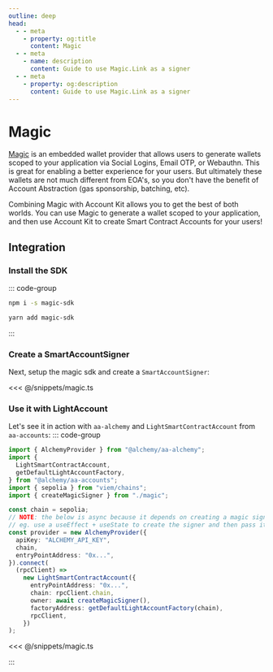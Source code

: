```yaml
---
outline: deep
head:
  - - meta
    - property: og:title
      content: Magic
  - - meta
    - name: description
      content: Guide to use Magic.Link as a signer
  - - meta
    - property: og:description
      content: Guide to use Magic.Link as a signer
---
```


# Magic

[Magic](https://magic.link) is an embedded wallet provider that allows users to generate wallets scoped to your application via Social Logins, Email OTP, or Webauthn. This is great for enabling a better experience for your users. But ultimately these wallets are not much different from EOA's, so you don't have the benefit of Account Abstraction (gas sponsorship, batching, etc).

Combining Magic with Account Kit allows you to get the best of both worlds. You can use Magic to generate a wallet scoped to your application, and then use Account Kit to create Smart Contract Accounts for your users!

## Integration

### Install the SDK

::: code-group

```bash [npm]
npm i -s magic-sdk
```

```bash [yarn]
yarn add magic-sdk
```

:::

### Create a SmartAccountSigner

Next, setup the magic sdk and create a `SmartAccountSigner`:

<<< @/snippets/magic.ts

### Use it with LightAccount

Let's see it in action with `aa-alchemy` and `LightSmartContractAccount` from `aa-accounts`:
::: code-group

```ts [example.ts]
import { AlchemyProvider } from "@alchemy/aa-alchemy";
import {
  LightSmartContractAccount,
  getDefaultLightAccountFactory,
} from "@alchemy/aa-accounts";
import { sepolia } from "viem/chains";
import { createMagicSigner } from "./magic";

const chain = sepolia;
// NOTE: the below is async because it depends on creating a magic signer. You can choose to break that up how you want
// eg. use a useEffect + useState to create the signer and then pass it down to the provider
const provider = new AlchemyProvider({
  apiKey: "ALCHEMY_API_KEY",
  chain,
  entryPointAddress: "0x...",
}).connect(
  (rpcClient) =>
    new LightSmartContractAccount({
      entryPointAddress: "0x...",
      chain: rpcClient.chain,
      owner: await createMagicSigner(),
      factoryAddress: getDefaultLightAccountFactory(chain),
      rpcClient,
    })
);
```

<<< @/snippets/magic.ts

:::
